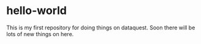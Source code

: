 # hello-world
This is my first repository for doing things on dataquest. Soon there will be lots of new things on here.
